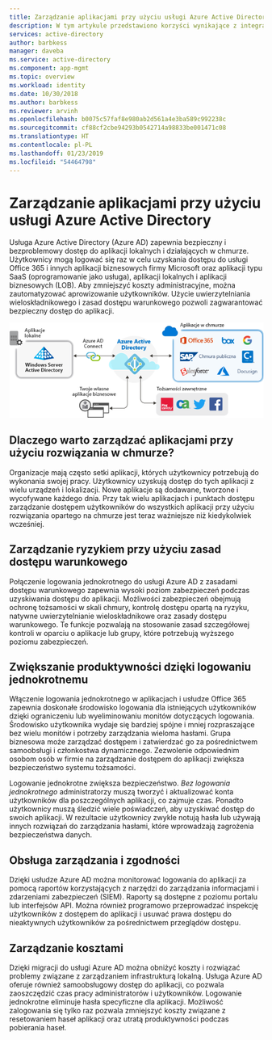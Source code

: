 ```yaml
---
title: Zarządzanie aplikacjami przy użyciu usługi Azure Active Directory | Microsoft Docs
description: W tym artykule przedstawiono korzyści wynikające z integracji usługi Azure Active Directory z aplikacji lokalnymi, w chmurze i SaaS.
services: active-directory
author: barbkess
manager: daveba
ms.service: active-directory
ms.component: app-mgmt
ms.topic: overview
ms.workload: identity
ms.date: 10/30/2018
ms.author: barbkess
ms.reviewer: arvinh
ms.openlocfilehash: b0075c57faf8e980ab2d561a4e3ba589c992238c
ms.sourcegitcommit: cf88cf2cbe94293b0542714a98833be001471c08
ms.translationtype: HT
ms.contentlocale: pl-PL
ms.lasthandoff: 01/23/2019
ms.locfileid: "54464798"
---
```

# <a name="application-management-with-azure-active-directory"></a>Zarządzanie aplikacjami przy użyciu usługi Azure Active Directory

Usługa Azure Active Directory (Azure AD) zapewnia bezpieczny i bezproblemowy dostęp do aplikacji lokalnych i działających w chmurze. Użytkownicy mogą logować się raz w celu uzyskania dostępu do usługi Office 365 i innych aplikacji biznesowych firmy Microsoft oraz aplikacji typu SaaS (oprogramowanie jako usługa), aplikacji lokalnych i aplikacji biznesowych (LOB). Aby zmniejszyć koszty administracyjne, można zautomatyzować aprowizowanie użytkowników. Użycie uwierzytelniania wieloskładnikowego i zasad dostępu warunkowego pozwoli zagwarantować bezpieczny dostęp do aplikacji.

![Aplikacje sfederowane przy użyciu usługi Azure AD](media/what-is-application-management/app-management-overview.png)

## <a name="why-manage-applications-with-a-cloud-solution"></a>Dlaczego warto zarządzać aplikacjami przy użyciu rozwiązania w chmurze?

Organizacje mają często setki aplikacji, których użytkownicy potrzebują do wykonania swojej pracy. Użytkownicy uzyskują dostęp do tych aplikacji z wielu urządzeń i lokalizacji. Nowe aplikacje są dodawane, tworzone i wycofywane każdego dnia. Przy tak wielu aplikacjach i punktach dostępu zarządzanie dostępem użytkowników do wszystkich aplikacji przy użyciu rozwiązania opartego na chmurze jest teraz ważniejsze niż kiedykolwiek wcześniej.

## <a name="manage-risk-with-conditional-access-policies"></a>Zarządzanie ryzykiem przy użyciu zasad dostępu warunkowego
Połączenie logowania jednokrotnego do usługi Azure AD z zasadami dostępu warunkowego zapewnia wysoki poziom zabezpieczeń podczas uzyskiwania dostępu do aplikacji. Możliwości zabezpieczeń obejmują ochronę tożsamości w skali chmury, kontrolę dostępu opartą na ryzyku, natywne uwierzytelnianie wieloskładnikowe oraz zasady dostępu warunkowego. Te funkcje pozwalają na stosowanie zasad szczegółowej kontroli w oparciu o aplikacje lub grupy, które potrzebują wyższego poziomu zabezpieczeń.

## <a name="improve-productivity-with-single-sign-on"></a>Zwiększanie produktywności dzięki logowaniu jednokrotnemu
Włączenie logowania jednokrotnego w aplikacjach i usłudze Office 365 zapewnia doskonałe środowisko logowania dla istniejących użytkowników dzięki ograniczeniu lub wyeliminowaniu monitów dotyczących logowania. Środowisko użytkownika wydaje się bardziej spójne i mniej rozpraszające bez wielu monitów i potrzeby zarządzania wieloma hasłami. Grupa biznesowa może zarządzać dostępem i zatwierdzać go za pośrednictwem samoobsługi i członkostwa dynamicznego. Zezwolenie odpowiednim osobom osób w firmie na zarządzanie dostępem do aplikacji zwiększa bezpieczeństwo systemu tożsamości.

Logowanie jednokrotne zwiększa bezpieczeństwo. *Bez logowania jednokrotnego* administratorzy muszą tworzyć i aktualizować konta użytkowników dla poszczególnych aplikacji, co zajmuje czas. Ponadto użytkownicy muszą śledzić wiele poświadczeń, aby uzyskiwać dostęp do swoich aplikacji. W rezultacie użytkownicy zwykle notują hasła lub używają innych rozwiązań do zarządzania hasłami, które wprowadzają zagrożenia bezpieczeństwa danych. 

## <a name="address-governance-and-compliance"></a>Obsługa zarządzania i zgodności
Dzięki usłudze Azure AD można monitorować logowania do aplikacji za pomocą raportów korzystających z narzędzi do zarządzania informacjami i zdarzeniami zabezpieczeń (SIEM). Raporty są dostępne z poziomu portalu lub interfejsów API. Można również programowo przeprowadzać inspekcję użytkowników z dostępem do aplikacji i usuwać prawa dostępu do nieaktywnych użytkowników za pośrednictwem przeglądów dostępu.

## <a name="manage-costs"></a>Zarządzanie kosztami
Dzięki migracji do usługi Azure AD można obniżyć koszty i rozwiązać problemy związane z zarządzaniem infrastrukturą lokalną. Usługa Azure AD oferuje również samoobsługowy dostęp do aplikacji, co pozwala zaoszczędzić czas pracy administratorów i użytkowników. Logowanie jednokrotne eliminuje hasła specyficzne dla aplikacji. Możliwość zalogowania się tylko raz pozwala zmniejszyć koszty związane z resetowaniem haseł aplikacji oraz utratą produktywności podczas pobierania haseł.

